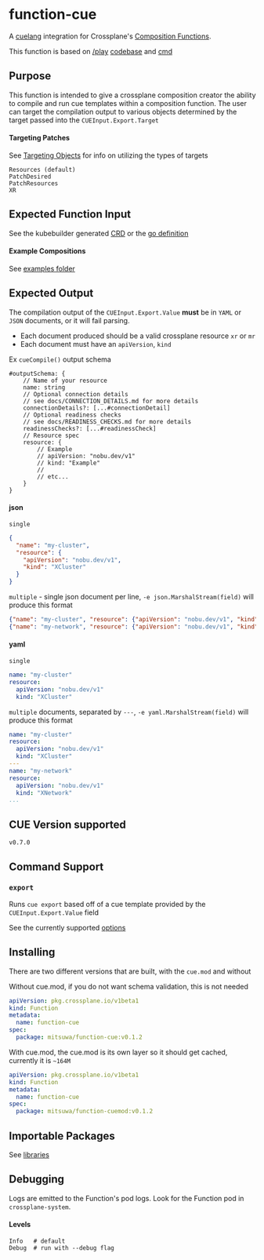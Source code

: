 # function-cue

A [cuelang](https://cuelang.org/) integration for Crossplane's [Composition Functions](https://docs.crossplane.io/latest/concepts/composition-functions/).

This function is based on [/play](https://cuelang.org/play) [codebase](https://github.com/cue-lang/cuelang.org/blob/master/play/main.go) and [cmd](https://github.com/cue-lang/cue/blob/master/cmd/cue/cmd/export.go)

## Purpose

This function is intended to give a crossplane composition creator the ability to compile and run cue templates within a composition function.
The user can target the compilation output to various objects determined by the target passed into the `CUEInput.Export.Target`

#### Targeting Patches

See [Targeting Objects](docs/TARGETING_OBJECTS.md) for info on utilizing the types of targets

```
Resources (default)
PatchDesired
PatchResources
XR
```

## Expected Function Input

See the kubebuilder generated [CRD](package/input/cue.fn.crossplane.io_cueinputs.yaml) or the [go definition](input/v1beta1/input.go)

#### Example Compositions

See [examples folder](examples)

## Expected Output

The compilation output of the `CUEInput.Export.Value` **must** be in `YAML` or `JSON` documents, or it will fail parsing.

- Each document produced should be a valid crossplane resource `xr` or `mr`
- Each document must have an `apiVersion`, `kind`

Ex `cueCompile()` output schema

```cue
#outputSchema: {
	// Name of your resource
	name: string
	// Optional connection details
	// see docs/CONNECTION_DETAILS.md for more details
	connectionDetails?: [...#connectionDetail]
	// Optional readiness checks
	// see docs/READINESS_CHECKS.md for more details
	readinessChecks?: [...#readinessCheck]
	// Resource spec
	resource: {
		// Example
		// apiVersion: "nobu.dev/v1"
		// kind: "Example"
		//
		// etc...
	}
}
```

#### json
`single`
```json
{
  "name": "my-cluster",
  "resource": {
    "apiVersion": "nobu.dev/v1",
    "kind": "XCluster"
  }
}
```

`multiple` - single json document per line, `-e json.MarshalStream(field)` will produce this format
```json
{"name": "my-cluster", "resource": {"apiVersion": "nobu.dev/v1", "kind": "XCluster"}}
{"name": "my-network", "resource": {"apiVersion": "nobu.dev/v1", "kind": "XNetwork"}}
```

#### yaml
`single`
```yaml
name: "my-cluster"
resource:
  apiVersion: "nobu.dev/v1"
  kind: "XCluster"
```

`multiple` documents, separated by `---`, `-e yaml.MarshalStream(field)` will produce this format
```yaml
name: "my-cluster"
resource:
  apiVersion: "nobu.dev/v1"
  kind: "XCluster"
---
name: "my-network"
resource:
  apiVersion: "nobu.dev/v1"
  kind: "XNetwork"
...
```

## CUE Version supported

`v0.7.0`

## Command Support

### `export`

Runs `cue export` based off of a cue template provided by the `CUEInput.Export.Value` field

See the currently supported [options](docs/EXPORT_OPTIONS.md)

## Installing

There are two different versions that are built, with the `cue.mod` and without

Without cue.mod, if you do not want schema validation, this is not needed
```yaml
apiVersion: pkg.crossplane.io/v1beta1
kind: Function
metadata:
  name: function-cue
spec:
  package: mitsuwa/function-cue:v0.1.2
```

With cue.mod, the cue.mod is its own layer so it should get cached, currently it is `~164M`
```yaml
apiVersion: pkg.crossplane.io/v1beta1
kind: Function
metadata:
  name: function-cue
spec:
  package: mitsuwa/function-cuemod:v0.1.2
```

## Importable Packages

See [libraries](docs/LIBRARIES.md#cue.mod)

## Debugging

Logs are emitted to the Function's pod logs. Look for the Function pod in `crossplane-system`.

#### Levels

```
Info   # default
Debug  # run with --debug flag
```
